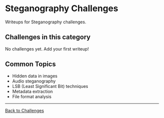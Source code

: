 # Steganography Challenges

Writeups for Steganography challenges.

## Challenges in this category

No challenges yet. Add your first writeup!

## Common Topics

- Hidden data in images
- Audio steganography
- LSB (Least Significant Bit) techniques
- Metadata extraction
- File format analysis

---

[Back to Challenges](../README.md)
